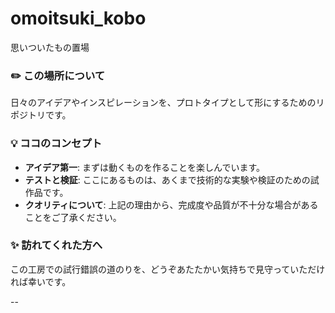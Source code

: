 # omoitsuki_kobo
思いついたもの置場
### ✏️ この場所について
日々のアイデアやインスピレーションを、プロトタイプとして形にするためのリポジトリです。

### 💡 ココのコンセプト
- **アイデア第一**: まずは動くものを作ることを楽しんでいます。
- **テストと検証**: ここにあるものは、あくまで技術的な実験や検証のための試作品です。
- **クオリティについて**: 上記の理由から、完成度や品質が不十分な場合があることをご了承ください。

### ✨ 訪れてくれた方へ
この工房での試行錯誤の道のりを、どうぞあたたかい気持ちで見守っていただければ幸いです。

--
